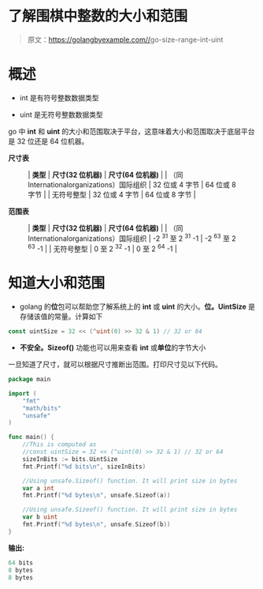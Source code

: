 # 了解围棋中整数的大小和范围

> 原文：<https://golangbyexample.com//>go-size-range-int-uint

# **概述**

*   int 是有符号整数数据类型

*   uint 是无符号整数数据类型

go 中 **int** 和 **uint** 的大小和范围取决于平台，这意味着大小和范围取决于底层平台是 32 位还是 64 位机器。

**尺寸表**

<figure class="wp-block-table is-style-stripes">

| **类型** | **尺寸(32 位机器)** | **尺寸(64 位机器)** |
| （同 Internationalorganizations）国际组织 | 32 位或 4 字节 | 64 位或 8 字节 |
| 无符号整型 | 32 位或 4 字节 | 64 位或 8 字节 |

</figure>

**范围表**

<figure class="wp-block-table is-style-stripes">

| **类型** | **尺寸(32 位机器)** | **尺寸(64 位机器)** |
| （同 Internationalorganizations）国际组织 | -2 <sup>31</sup> 至 2 <sup>31</sup> -1 | -2 <sup>63</sup> 至 2 <sup>63</sup> -1 |
| 无符号整型 | 0 至 2 <sup>32</sup> -1 | 0 至 2 <sup>64</sup> -1 |

</figure>

# **知道大小和范围**

*   golang 的**位**包可以帮助您了解系统上的 **int** 或 **uint** 的大小。**位。UintSize** 是存储该值的常量。计算如下

```go
const uintSize = 32 << (^uint(0) >> 32 & 1) // 32 or 64
```

*   **不安全。Sizeof()** 功能也可以用来查看 **int** 或**单位**的字节大小

一旦知道了尺寸，就可以根据尺寸推断出范围。打印尺寸见以下代码。

```go
package main

import (
    "fmt"
    "math/bits"
    "unsafe"
)

func main() {
    //This is computed as 
    //const uintSize = 32 << (^uint(0) >> 32 & 1) // 32 or 64
    sizeInBits := bits.UintSize
    fmt.Printf("%d bits\n", sizeInBits)

    //Using unsafe.Sizeof() function. It will print size in bytes
    var a int
    fmt.Printf("%d bytes\n", unsafe.Sizeof(a))

    //Using unsafe.Sizeof() function. It will print size in bytes
    var b uint
    fmt.Printf("%d bytes\n", unsafe.Sizeof(b))
}
```

**输出:**

```go
64 bits
8 bytes
8 bytes
```